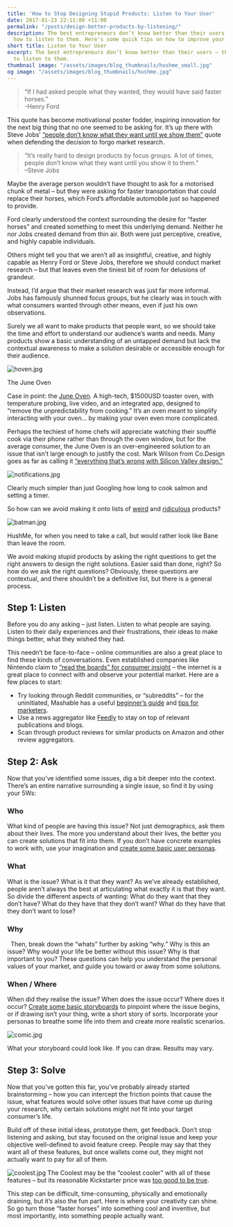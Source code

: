 ```yaml
---
title: 'How to Stop Designing Stupid Products: Listen to Your User'
date: 2017-01-23 22:11:00 +11:00
permalink: "/posts/design-better-products-by-listening/"
description: The best entrepreneurs don’t know better than their users – they know
  how to listen to them. Here's some quick tips on how to improve your listening skills.
short title: Listen to Your User
excerpt: The best entrepreneurs don’t know better than their users – they know how
  to listen to them.
thumbnail image: "/assets/images/blog_thumbnails/hushme_small.jpg"
og image: "/assets/images/blog_thumbnails/hushme.jpg"
---
```


> “If I had asked people what they wanted, they would have said faster horses.” <br> -Henry Ford

This quote has become motivational poster fodder, inspiring innovation for the next big thing that no one seemed to be asking for. It’s up there with Steve Jobs’ [“people don’t know what they want until we show them”](https://www.helpscout.net/blog/why-steve-jobs-never-listened-to-his-customers/) quote when defending the decision to forgo market research.

> “It’s really hard to design products by focus groups. A lot of times, people don’t know what they want until you show it to them.” <br> –Steve Jobs

Maybe the average person wouldn’t have thought to ask for a motorised chunk of metal – but they were asking for faster transportation that could replace their horses, which Ford’s affordable automobile just so happened to provide.

Ford clearly understood the context surrounding the desire for “faster horses” and created something to meet this underlying demand. Neither he nor Jobs created demand from thin air. Both were just perceptive, creative, and highly capable individuals. 

Others might tell you that we aren’t all as insightful, creative, and highly capable as Henry Ford or Steve Jobs, therefore we should conduct market research – but that leaves even the tiniest bit of room for delusions of grandeur. 

Instead, I’d argue that their market research was just far more informal. Jobs has famously shunned focus groups, but he clearly was in touch with what consumers wanted through other means, even if just his own observations.

Surely we all want to make products that people want, so we should take the time and effort to understand our audience’s wants and needs. Many products show a basic understanding of an untapped demand but lack the contextual awareness to make a solution desirable or accessible enough for their audience.

![hoven.jpg](/uploads/hoven.jpg)
<p class="caption">The June Oven</p>

Case in point: the [June Oven](https://juneoven.com/). A high-tech, $1500USD toaster oven, with temperature probing, live video, and an integrated app, designed to “remove the unpredictability from cooking.” It’s an oven meant to simplify interacting with your oven… by making your oven even more complicated.

Perhaps the techiest of home chefs will appreciate watching their soufflé cook via their phone rather than through the oven window, but for the average consumer, the June Oven is an over-engineered solution to an issue that isn’t large enough to justify the cost. Mark Wilson from Co.Design goes as far as calling it [“everything that’s wrong with Silicon Valley design.”](https://www.fastcodesign.com/3065667/this-1500-toaster-oven-is-everything-thats-wrong-with-silicon-valley-design)

![notifications.jpg](/uploads/notifications.jpg)
<p class="caption">Clearly much simpler than just Googling how long to cook salmon and setting a timer.</p>

So how can we avoid making it onto lists of [weird](http://www.forbes.com/sites/geoffreymorrison/2017/01/14/6-of-the-weirdest-and-most-ridiculous-gadgets-from-ces-2017/#1a17f0291212) and [ridiculous](http://www.businessinsider.com/weirdest-smart-gadgets-smart-home-2016-6) products?

![batman.jpg](/uploads/batman.jpg)
<p class="caption">HushMe, for when you need to take a call, but would rather look like Bane than leave the room.</p>

We avoid making stupid products by asking the right questions to get the right answers to design the right solutions. Easier said than done, right? So how do we ask the right questions? Obviously, these questions are contextual, and there shouldn’t be a definitive list, but there is a general process.

## Step 1: Listen
Before you do any asking – just listen. Listen to what people are saying. Listen to their daily experiences and their frustrations, their ideas to make things better, what they wished they had.

This needn’t be face-to-face – online communities are also a great place to find these kinds of conversations. Even established companies like Nintendo claim to [“read the boards” for consumer insight](https://www.wired.com/2017/01/reggie-fils-aime-nintendo-interview/) – the internet is a great place to connect with and observe your potential market. Here are a few places to start:
* Try looking through Reddit communities, or “subreddits” – for the uninitiated, Mashable has a useful [beginner’s guide](http://mashable.com/2012/06/06/reddit-for-beginners/#W0LZw3L6TEqd) and [tips for marketers](http://mashable.com/2012/07/19/reddit-for-marketers/#utopNJo1TaqE).
* Use a news aggregator like [Feedly](https://feedly.com/) to stay on top of relevant publications and blogs.
* Scan through product reviews for similar products on Amazon and other review aggregators.

## Step 2: Ask
Now that you’ve identified some issues, dig a bit deeper into the context. There’s an entire narrative surrounding a single issue, so find it by using your 5Ws:

### Who
What kind of people are having this issue? Not just demographics, ask them about their lives. The more you understand about their lives, the better you can create solutions that fit into them. If you don’t have concrete examples to work with, use your imagination and [create some basic user personas](https://xtensio.com/how-to-create-a-persona/).

### What
What is the issue? What is it that they want? As we’ve already established, people aren’t always the best at articulating what exactly it is that they want. So divide the different aspects of wanting: What do they want that they don’t have? What do they have that they don’t want? What do they have that they don’t want to lose? 

### Why
  Then, break down the “whats” further by asking “why.” Why is this an issue? Why would your life be better without this issue? Why is that important to you? These questions can help you understand the personal values of your market, and guide you toward or away from some solutions.

### When / Where
When did they realise the issue? When does the issue occur? Where does it occur? [Create some basic storyboards](http://johnnyholland.org/2011/10/storyboarding-ux-part-1-an-introduction/) to pinpoint where the issue begins, or if drawing isn’t your thing, write a short story of sorts. Incorporate your personas to breathe some life into them and create more realistic scenarios.

![comic.jpg](/uploads/comic.jpg)
<p class="caption">What your storyboard could look like. If you can draw. Results may vary.</p>

## Step 3: Solve
Now that you’ve gotten this far, you’ve probably already started brainstorming – how you can intercept the friction points that cause the issue, what features would solve other issues that have come up during your research, why certain solutions might not fit into your target consumer’s life.

Build off of these initial ideas, prototype them, get feedback. Don’t stop listening and asking, but stay focused on the original issue and keep your objective well-defined to avoid feature creep. People may say that they want all of these features, but once wallets come out, they might not actually want to pay for all of them.

![coolest.jpg](/uploads/coolest.jpg)
The Coolest may be the “coolest cooler” with all of these features – but its reasonable Kickstarter price was [too good to be true](http://mashable.com/2016/04/16/coolest-cooler-money/).

This step can be difficult, time-consuming, physically and emotionally draining, but it’s also the fun part. Here is where your creativity can shine. So go turn those “faster horses” into something cool and inventive, but most importantly, into something people actually want.